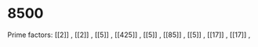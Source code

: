 # 8500

Prime factors: [[2]] , [[2]] , [[5]] , [[425]] , [[5]] , [[85]] , [[5]] , [[17]] , [[17]] , 